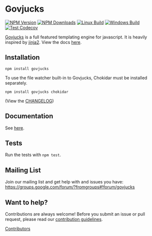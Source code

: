 # Govjucks

[![NPM Version][npm-image]][npm-url]
[![NPM Downloads][downloads-image]][downloads-url]
[![Linux Build][github-actions-image]][github-actions-url]
[![Windows Build][appveyor-image]][appveyor-url]
[![Test Codecov][codecov-image]][codecov-url]

[Govjucks](https://mozilla.github.io/govjucks/) is a full featured
templating engine for javascript. It is heavily inspired by
[jinja2](http://jinja.pocoo.org/). View the docs
[here](https://mozilla.github.io/govjucks/).

## Installation

`npm install govjucks`

To use the file watcher built-in to Govjucks, Chokidar must be installed separately.

`npm install govjucks chokidar`

(View the [CHANGELOG](https://github.com/gunjam/govjucks/releases))

## Documentation

See [here](https://mozilla.github.io/govjucks/).

## Tests

Run the tests with `npm test`.

## Mailing List

Join our mailing list and get help with and issues you have:
https://groups.google.com/forum/?fromgroups#!forum/govjucks

## Want to help?

Contributions are always welcome! Before you submit an issue or pull request, please read our [contribution guidelines](CONTRIBUTING.md).

[Contributors](https://github.com/gunjam/govjucks/graphs/contributors)

[npm-image]: https://img.shields.io/npm/v/govjucks.svg
[npm-url]: https://npmjs.org/package/govjucks
[downloads-image]: https://img.shields.io/npm/dm/govjucks.svg
[downloads-url]: https://npmjs.org/package/govjucks
[github-actions-image]: https://img.shields.io/github/workflow/status/gunjam/govjucks/Tests/master.svg?label=linux
[github-actions-url]: https://github.com/gunjam/govjucks/actions
[appveyor-image]: https://img.shields.io/appveyor/ci/fdintino/govjucks/master.svg?label=windows
[appveyor-url]: https://ci.appveyor.com/project/fdintino/govjucks
[codecov-image]: https://img.shields.io/codecov/c/gh/gunjam/govjucks.svg
[codecov-url]: https://codecov.io/gh/gunjam/govjucks/branch/master
